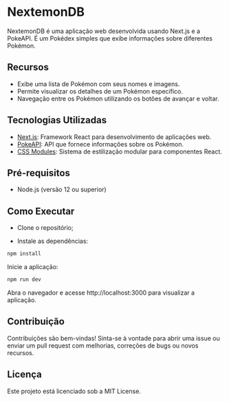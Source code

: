 # NextemonDB

NextemonDB é uma aplicação web desenvolvida usando Next.js e a PokeAPI. É um Pokédex simples que exibe informações sobre diferentes Pokémon.

## Recursos

- Exibe uma lista de Pokémon com seus nomes e imagens.
- Permite visualizar os detalhes de um Pokémon específico.
- Navegação entre os Pokémon utilizando os botões de avançar e voltar.

## Tecnologias Utilizadas

- [Next.js](https://nextjs.org/): Framework React para desenvolvimento de aplicações web.
- [PokeAPI](https://pokeapi.co/): API que fornece informações sobre os Pokémon.
- [CSS Modules](https://github.com/css-modules/css-modules): Sistema de estilização modular para componentes React.

## Pré-requisitos

- Node.js (versão 12 ou superior)

## Como Executar

- Clone o repositório;

- Instale as dependências:

```javascript
npm install
```

Inicie a aplicação:
```javascript
npm run dev
```

Abra o navegador e acesse http://localhost:3000 para visualizar a aplicação.

## Contribuição
Contribuições são bem-vindas! Sinta-se à vontade para abrir uma issue ou enviar um pull request com melhorias, correções de bugs ou novos recursos.

## Licença
Este projeto está licenciado sob a MIT License.
